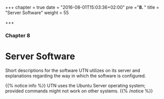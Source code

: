 +++
chapter = true
date = "2016-08-01T15:03:36+02:00"
pre ="<b>8. </b>"
title = "Server Software"
weight = 55

+++

### Chapter 8

# Server Software

Short descriptions for the software UTN utilizes on its server and explanations
regarding the way in which the software is configured.

{{% notice info %}}
UTN uses the Ubuntu Server operating system; provided commands might not work on
other systems.
{{% /notice %}}
